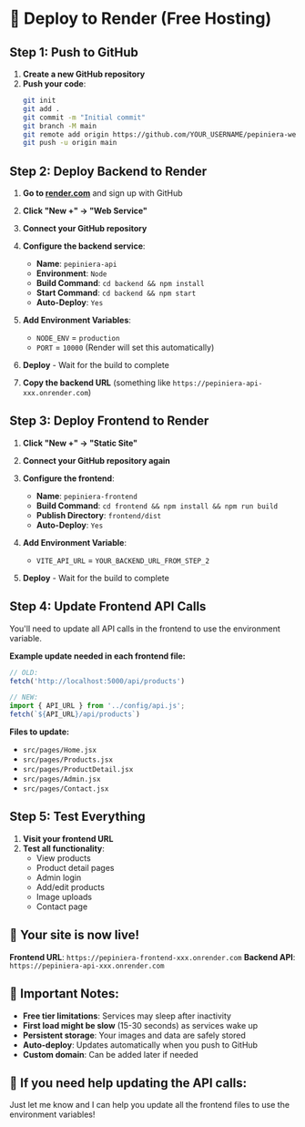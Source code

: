 # 🚀 Deploy to Render (Free Hosting)

## Step 1: Push to GitHub

1. **Create a new GitHub repository**
2. **Push your code**:
   ```bash
   git init
   git add .
   git commit -m "Initial commit"
   git branch -M main
   git remote add origin https://github.com/YOUR_USERNAME/pepiniera-website.git
   git push -u origin main
   ```

## Step 2: Deploy Backend to Render

1. **Go to [render.com](https://render.com)** and sign up with GitHub
2. **Click "New +" → "Web Service"**
3. **Connect your GitHub repository**
4. **Configure the backend service**:
   - **Name**: `pepiniera-api`
   - **Environment**: `Node`
   - **Build Command**: `cd backend && npm install`
   - **Start Command**: `cd backend && npm start`
   - **Auto-Deploy**: `Yes`

5. **Add Environment Variables**:
   - `NODE_ENV` = `production`
   - `PORT` = `10000` (Render will set this automatically)

6. **Deploy** - Wait for the build to complete
7. **Copy the backend URL** (something like `https://pepiniera-api-xxx.onrender.com`)

## Step 3: Deploy Frontend to Render

1. **Click "New +" → "Static Site"**
2. **Connect your GitHub repository again**
3. **Configure the frontend**:
   - **Name**: `pepiniera-frontend`
   - **Build Command**: `cd frontend && npm install && npm run build`
   - **Publish Directory**: `frontend/dist`
   - **Auto-Deploy**: `Yes`

4. **Add Environment Variable**:
   - `VITE_API_URL` = `YOUR_BACKEND_URL_FROM_STEP_2`

5. **Deploy** - Wait for the build to complete

## Step 4: Update Frontend API Calls

You'll need to update all API calls in the frontend to use the environment variable.

**Example update needed in each frontend file:**

```javascript
// OLD:
fetch('http://localhost:5000/api/products')

// NEW:
import { API_URL } from '../config/api.js';
fetch(`${API_URL}/api/products`)
```

**Files to update:**
- `src/pages/Home.jsx`
- `src/pages/Products.jsx` 
- `src/pages/ProductDetail.jsx`
- `src/pages/Admin.jsx`
- `src/pages/Contact.jsx`

## Step 5: Test Everything

1. **Visit your frontend URL**
2. **Test all functionality**:
   - View products
   - Product detail pages
   - Admin login
   - Add/edit products
   - Image uploads
   - Contact page

## 🎉 Your site is now live!

**Frontend URL**: `https://pepiniera-frontend-xxx.onrender.com`
**Backend API**: `https://pepiniera-api-xxx.onrender.com`

## 📝 Important Notes:

- **Free tier limitations**: Services may sleep after inactivity
- **First load might be slow** (15-30 seconds) as services wake up
- **Persistent storage**: Your images and data are safely stored
- **Auto-deploy**: Updates automatically when you push to GitHub
- **Custom domain**: Can be added later if needed

## 🔧 If you need help updating the API calls:

Just let me know and I can help you update all the frontend files to use the environment variables!

